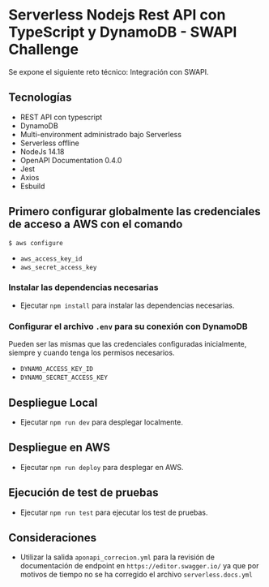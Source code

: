 # Serverless Nodejs Rest API con TypeScript y DynamoDB - SWAPI Challenge

Se expone el siguiente reto técnico: Integración con SWAPI.

## Tecnologías

* REST API con typescript
* DynamoDB
* Multi-environment administrado bajo Serverless
* Serverless offline
* NodeJs 14.18
* OpenAPI Documentation 0.4.0
* Jest
* Axios
* Esbuild

## Primero configurar globalmente las credenciales de acceso a AWS con el comando
 ```
$ aws configure
```

* `aws_access_key_id`
* `aws_secret_access_key`

### Instalar las dependencias necesarias

* Ejecutar ```npm install``` para instalar las dependencias necesarias.

### Configurar el archivo `.env` para su conexión con DynamoDB
Pueden ser las mismas que las credenciales configuradas inicialmente, siempre y cuando tenga los permisos necesarios.

* `DYNAMO_ACCESS_KEY_ID`
* `DYNAMO_SECRET_ACCESS_KEY`

## Despliegue Local

* Ejecutar ```npm run dev``` para desplegar localmente.

## Despliegue en AWS
* Ejecutar ```npm run deploy``` para desplegar en AWS.

## Ejecución de test de pruebas
* Ejecutar ```npm run test``` para ejecutar los test de pruebas.

## Consideraciones
* Utilizar la salida ```aponapi_correcion.yml``` para la revisión de documentación de endpoint en ```https://editor.swagger.io/``` ya que por motivos de tiempo no se ha corregido el archivo ```serverless.docs.yml```